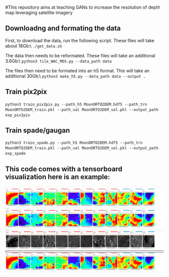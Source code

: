 #This repository aims at teaching GANs to increase the resolution of depth map leveraging satellite imagery

## Downloadng and formating the data
First, to download the data, run the following script. These files will take about 18Gb:\\
`./get_data.sh` 

The data then needs to be reformated. These files will take an additional 3.6Gb:\\
`python3 tile_WAC_MOS.py --data_path data`

The files then need to be formated into an h5 format. This will take an additional 30Gb:\\
`python3 make_h5.py --data_path data --output .`

## Train pix2pix
`python3 train_pix2pix.py --path_h5 MoonORTO2DEM.hdf5 --path_trn MoonORTO2DEM_train.pkl --path_val MoonORTO2DEM_val.pkl --output_path exp_pix2pix`

## Train spade/gaugan
`python3 train_spade.py --path_h5 MoonORTO2DEM.hdf5 --path_trn MoonORTO2DEM_train.pkl --path_val MoonORTO2DEM_val.pkl --output_path exp_spade`

## This code comes with a tensorboard visualization here is an example:
![alt text](images/example.png)

